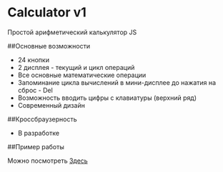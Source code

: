 Calculator v1
==========

Простой арифметический калькулятор JS

##Основные возможности

 - 24 кнопки
 - 2 дисплея - текущий и цикл операций
 - Все основные математические операции
 - Запоминание цикла вычислений в мини-дисплее до нажатия на сброс - Del
 - Возможность вводить цифры с клавиатуры (верхний ряд)
 - Современный дизайн


##Кроссбраузерность

 - В разработке

##Пример работы

Можно посмотреть <a href="http://dd.web-ulyanov.ru/calculator">Здесь</a>
